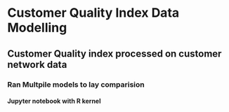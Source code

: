 # Customer Quality Index Data Modelling

## Customer Quality index processed on customer network data 

### Ran Multpile models to lay comparision

#### Jupyter notebook with R kernel
